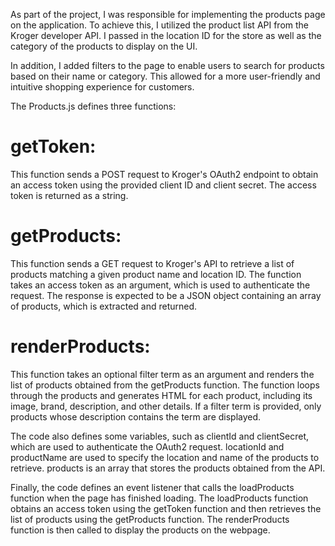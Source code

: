 As part of the project, I was responsible for implementing the products page on the application. To achieve this, I utilized the product list API from the Kroger developer API. I passed in the location ID for the store as well as the category of the products to display on the UI.

In addition, I added filters to the page to enable users to search for products based on their name or category. This allowed for a more user-friendly and intuitive shopping experience for customers.

The Products.js defines three functions:

# getToken:
This function sends a POST request to Kroger's OAuth2 endpoint to obtain an access token using the provided client ID and client secret. The access token is returned as a string.

# getProducts: 
This function sends a GET request to Kroger's API to retrieve a list of products matching a given product name and location ID. The function takes an access token as an argument, which is used to authenticate the request. The response is expected to be a JSON object containing an array of products, which is extracted and returned.

# renderProducts:
 This function takes an optional filter term as an argument and renders the list of products obtained from the getProducts function. The function loops through the products and generates HTML for each product, including its image, brand, description, and other details. If a filter term is provided, only products whose description contains the term are displayed.

The code also defines some variables, such as clientId and clientSecret, which are used to authenticate the OAuth2 request. locationId and productName are used to specify the location and name of the products to retrieve. products is an array that stores the products obtained from the API.

Finally, the code defines an event listener that calls the loadProducts function when the page has finished loading. The loadProducts function obtains an access token using the getToken function and then retrieves the list of products using the getProducts function. The renderProducts function is then called to display the products on the webpage.